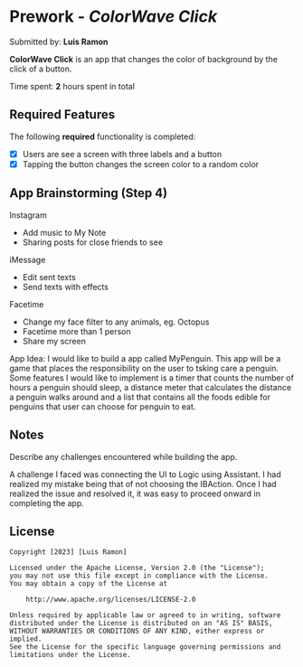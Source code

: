 # Prework - *ColorWave Click*

Submitted by: **Luis Ramon**

**ColorWave Click** is an app that changes the color of background by the click of a button. 

Time spent: **2** hours spent in total

## Required Features

The following **required** functionality is completed:

- [X] Users are see a screen with three labels and a button
- [X] Tapping the button changes the screen color to a random color

## App Brainstorming (Step 4)
Instagram
- Add music to My Note
- Sharing posts for close friends to see

iMessage 
- Edit sent texts
- Send texts with effects

Facetime
- Change my face filter to any animals, eg. Octopus
- Facetime more than 1 person
- Share my screen

App Idea: I would like to build a app called MyPenguin. This app will be a game that places the 
responsibility on the user to tsking care a penguin. Some features I would like to implement is a timer 
that counts the number of hours a penguin should sleep, a distance meter that calculates
the distance a penguin walks around and a list that contains all the foods edible for penguins that
user can choose for penguin to eat.

## Notes

Describe any challenges encountered while building the app.

A challenge I faced was connecting the UI to Logic using Assistant. I had realized my mistake
being that of not choosing the IBAction. Once I had realized the issue and resolved it, it was 
easy to proceed onward in completing the app.

## License

    Copyright [2023] [Luis Ramon]

    Licensed under the Apache License, Version 2.0 (the "License");
    you may not use this file except in compliance with the License.
    You may obtain a copy of the License at

        http://www.apache.org/licenses/LICENSE-2.0

    Unless required by applicable law or agreed to in writing, software
    distributed under the License is distributed on an "AS IS" BASIS,
    WITHOUT WARRANTIES OR CONDITIONS OF ANY KIND, either express or implied.
    See the License for the specific language governing permissions and
    limitations under the License.
